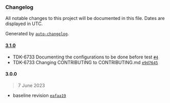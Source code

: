 ### Changelog

All notable changes to this project will be documented in this file. Dates are displayed in UTC.

Generated by [`auto-changelog`](https://github.com/CookPete/auto-changelog).

#### [3.1.0](https://public-github.com/rdkcentral/rdkb-wifi-haltest/compare/3.0.0...3.1.0)

- TDK-6733 Documenting the configurations to be done before test [`#4`](https://public-github.com/rdkcentral/rdkb-wifi-haltest/pull/4)
- TDK-6733 Changing CONTRIBUTING to CONTRIBUTING.md [`e9d7645`](https://public-github.com/rdkcentral/rdkb-wifi-haltest/commit/e9d7645f758b56608a43e14b744239de31c0064f)

#### 3.0.0

> 7 June 2023

- baseline revision [`eafaa19`](https://public-github.com/rdkcentral/rdkb-wifi-haltest/commit/eafaa191cda606ebd87204c75ac98925c644db49)

